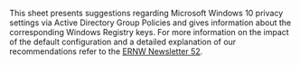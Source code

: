 This sheet presents suggestions regarding Microsoft Windows 10 privacy settings via Active Directory Group Policies and gives information about the corresponding Windows Registry keys. For more information on the impact of the default configuration and a detailed explanation of our recommendations refer to the [ERNW Newsletter 52](https://www.ernw.de/newsletter/newsletter-52-february-2016-some-recommendations-regarding-windows-10-privacy-settings/).
